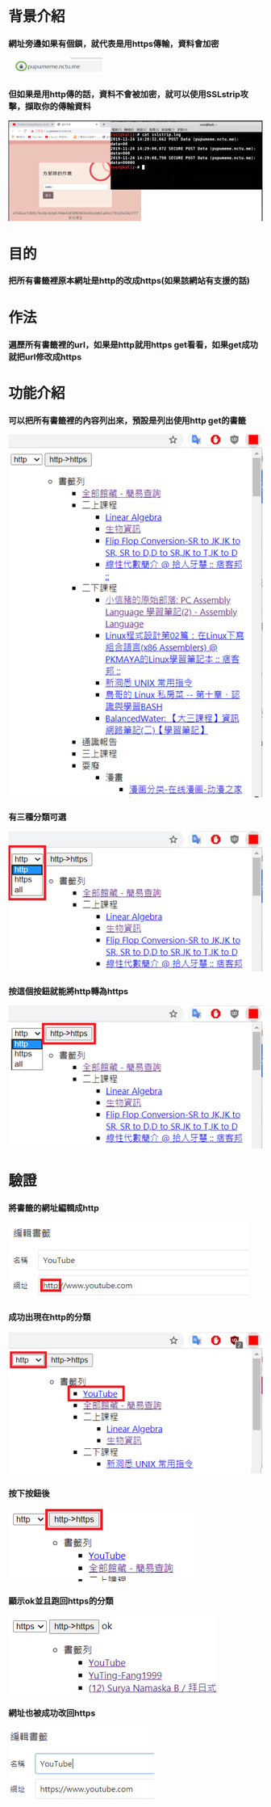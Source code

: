 # 背景介紹  
### 網址旁邊如果有個鎖，就代表是用https傳輸，資料會加密   
![](1.png)   

### 但如果是用http傳的話，資料不會被加密，就可以使用SSLstrip攻擊，擷取你的傳輸資料   
![](2.png)   

# 目的
### 把所有書籤裡原本網址是http的改成https(如果該網站有支援的話)   

# 作法
### 遍歷所有書籤裡的url，如果是http就用https get看看，如果get成功就把url修改成https   

# 功能介紹  
### 可以把所有書籤裡的內容列出來，預設是列出使用http get的書籤   
![](3.png)   
### 有三種分類可選   
![](4.png)    
### 按這個按鈕就能將http轉為https   
![](5.png)   

# 驗證
### 將書籤的網址編輯成http   
![](6.png)   
### 成功出現在http的分類  

![](7.png)  
### 按下按鈕後  
![](8.png)  

### 顯示ok並且跑回https的分類  
![](9.png)  

### 網址也被成功改回https  
![](10.png)  
